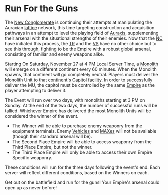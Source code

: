 # Run For the Guns

The [New Conglomerate](../../factions/New_Conglomerate.md) is continuing their attempts at
manipulating the Auraxian [lattice](../../terminology/Lattice.md) network, this
time targeting construction and acquisition pathways in an attempt to level the
playing field of [Auraxis](../../locations/Auraxis.md), supplementing their arsenal
with the situational strengths of their enemies. Now that the
[NC](../../factions/New_Conglomerate.md) have initiated this process, the
[TR](../../factions/Terran_Republic.md) and the [VS](../../factions/Vanu_Sovereignty.md) have no other choice
but to see this through, fighting to be the Empire with a robust global arsenal,
consisting of familiar and enemy weapons alike.

Starting On Saturday, November 27 at 4 PM Local Server Time, a
[Monolith](../../items/Monolith.md) will emerge on a different continent every 60
minutes. When the Monolith spawns, that continent will go completely neutral.
Players must deliver the Monolith Unit to that
[continent](../../locations/Continent.md)'s [Capitol](../../locations/Capitol.md)
[facility](../../locations/Facilities.md). In order to successfully deliver the MU,
the capitol must be controlled by the same [Empire](../../terminology/Empire.md) as
the player attempting to deliver it.

The Event will run over two days, with monoliths starting at 3 PM on Sunday. At
the end of the two days, the number of successful runs will be tallied.
Whichever Empire has delivered the most Monolith Units will be considered the
winner of the event.

- The Winner will be able to purchase enemy weaponry from the equipment
  terminals. Enemy [Vehicles](../../vehicles/index.md) and
  [MAXes](../../armor/Mechanized_Assault_Exo-Suit.md) will not be available (though
  their standard arsenal will be).
- The Second Place Empire will be able to access weaponry from the Third Place
  Empire, but not the winner.
- The Third Place Empire will only be able to access their own Empire Specific
  weaponry.

These conditions will run for the three days following the event's end. Each
server will reflect different conditions, based on the Winners on each.

Get out on the battlefield and run for the guns! Your Empire's arsenal could
open up as never before!
